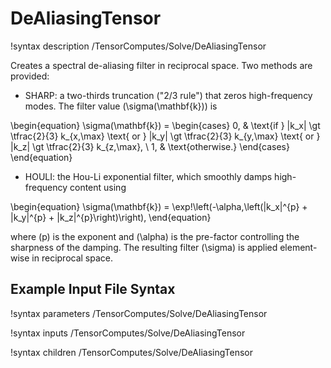 # DeAliasingTensor

!syntax description /TensorComputes/Solve/DeAliasingTensor

Creates a spectral de-aliasing filter in reciprocal space. Two methods are
provided:

- SHARP: a two-thirds truncation ("2/3 rule") that zeros high-frequency modes.
  The filter value \(\sigma(\mathbf{k})\) is

\begin{equation}
\sigma(\mathbf{k}) = \begin{cases}
0, & \text{if } |k_x| \gt \tfrac{2}{3} k_{x,\max} \text{ or } |k_y| \gt \tfrac{2}{3} k_{y,\max} \text{ or } |k_z| \gt \tfrac{2}{3} k_{z,\max}, \\
1, & \text{otherwise.}
\end{cases}
\end{equation}

- HOULI: the Hou-Li exponential filter, which smoothly damps high-frequency
  content using

\begin{equation}
\sigma(\mathbf{k}) = \exp\!\left(-\alpha\,\left(|k_x|^{p} + |k_y|^{p} + |k_z|^{p}\right)\right),
\end{equation}

where \(p\) is the exponent and \(\alpha\) is the pre-factor controlling the
sharpness of the damping. The resulting filter \(\sigma\) is applied element-wise
in reciprocal space.

## Example Input File Syntax

!syntax parameters /TensorComputes/Solve/DeAliasingTensor

!syntax inputs /TensorComputes/Solve/DeAliasingTensor

!syntax children /TensorComputes/Solve/DeAliasingTensor

